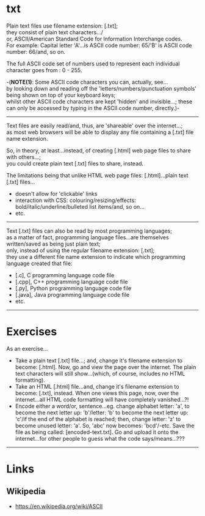 # txt
Plain text files use filename extension: [.txt];  
they consist of plain text characters.../  
or, ASCII/American Standard Code for Information Interchange codes.    
For example: Capital letter 'A'...is ASCII code number: 65/'B' is ASCII code number: 66/and, so on.  

The full ASCII code set of numbers used to represent each individual character goes from : 0 - 255.

-(**NOTE(1)**: Some ASCII code characters you can, actually, see...  
by looking down and reading off the 'letters/numbers/punctuation symbols' being shown on top of your keyboard keys;      
whilst other ASCII code characters are kept 'hidden' and invisible...; these can only be accessed by typing in the ASCII code number, directly.)-

-----

Text files are easily read/and, thus, are 'shareable' over the internet...;   
as most web browsers will be able to display any file containing a [.txt] file name extension. 

So, in theory, at least...instead, of creating [.html] web page files to share with others...;   
you could create plain text [.txt] files to share, instead.  

The limitations being that unlike HTML web page files: [.html]...plain text [.txt] files...         
- doesn't allow for 'clickable' links  
- interaction with CSS: colouring/resizing/effects: bold/italic/underline/bulleted list items/and, so on...       
- etc.

-----

Text [.txt] files can also be read by most programming languages;     
as a matter of fact, programming language files...are themselves written/saved as being just plain text;      
only, instead of using the regular filename extension: [.txt];      
they use a different file name extension to indicate which programming language created that file:  
- [.c], C programming language code file   
- [.cpp], C++ programming language code file  
- [.py], Python programming language code file  
- [.java], Java programming language code file   
- etc.    

-----

# Exercises

As an exercise...

- Take a plain text [.txt] file...; and, change it's filename extension to become: [.html]. Now, go and view the page over the internet. The plain text characters will still show...(which, of course, includes no HTML formatting).  
- Take an HTML [.html] file...and, change it's filename extension to become: [.txt], instead. When one views this page, now, over the internet...all HTML code formatting will have completely vanished...?!  
- Encode either a word/or, sentence...eg. change alphabet letter: 'a', to become the next letter up: 'b'/letter: 'b' to become the next letter up: 'c'/if the end of the alphabet is reached; then, change letter: 'z' to become unused letter: 'a'. So, 'abc' now becomes: 'bcd'/-etc. Save the file as being called: [encoded-text.txt]. Go and upload it onto the internet...for other people to guess what the code says/means...???


-----

# Links

## Wikipedia

- https://en.wikipedia.org/wiki/ASCII  
